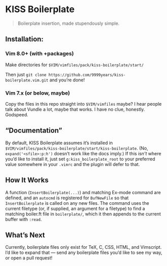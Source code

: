 # KISS Boilerplate

> Boilerplate insertion, made stupendously simple.

## Installation:

### Vim 8.0+ (with +packages)

Make directories for
`$VIM/vimfiles/pack/kiss-boilerplate/start/`

Then just `git clone https://github.com/9999years/kiss-boilerplate.vim.git` and
you’re done!

### Vim 7.x (or below, maybe)

Copy the files in this repo straight into `$VIM/vimfiles` maybe? I hear people
talk about Vundle a lot, maybe that works. I have no clue, honestly. Godspeed.

## “Documentation”

By default, KISS Boilerplate assumes it’s installed in
`$VIM/vimfiles/pack/kiss-boilerplate/start/kiss-boilerplate`.
(No, `expand('<sfile>:p:h')` doesn’t work like the docs imply.)
If this *isn’t* where you’d like to install it, just set
`g:kiss_boilerplate_root` to your preferred value somewhere in your `.vimrc` and
the plugin will defer to that.

## How It Works

A function (`InsertBoilerplate(...)`) and matching Ex-mode command are defined,
and an `autocmd` is registered for `BufNewFile` so that `InsertBoilerplate` is
called on any new files. The command uses the current filetype (or, if supplied,
an argument for a filetype) to find a matching boiler.ft file in `boilerplate/`,
which it then appends to the current buffer with `:read`.

## What’s Next

Currently, boilerplate files only exist for TeX, C, CSS, HTML, and Vimscript.
I’d like to expand that — send any boilerplate files you’d like to see my way,
or open a pull request!
